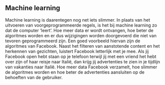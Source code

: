 ## Machine learning

Machine learning is daarentegen nog net iets slimmer. In plaats van het uitvoeren van voorgeprogrammeerde regels, is het bij machine learning zo dat de computer ‘leert’. Hoe meer data er wordt ontvangen, hoe beter de algoritmes worden en er dus wijzigingen worden doorgevoerd die niet van tevoren geprogrammeerd zijn. Een goed voorbeeld hiervan zijn de algoritmes van Facebook. Naast het filteren van aanstotende content en het herkennen van gezichten, luistert Facebook letterlijk met je mee. Als jij Facebook open hebt staan op je telefoon terwijl jij met een vriend het hebt over zijn of haar reisje naar Italië, dan krijg jij advertenties te zien in je tijdlijn van vakanties naar Italië. Hoe meer data Facebook verzamelt, hoe slimmer de algoritmes worden en hoe beter de advertenties aansluiten op de behoeften van de gebruiker.
